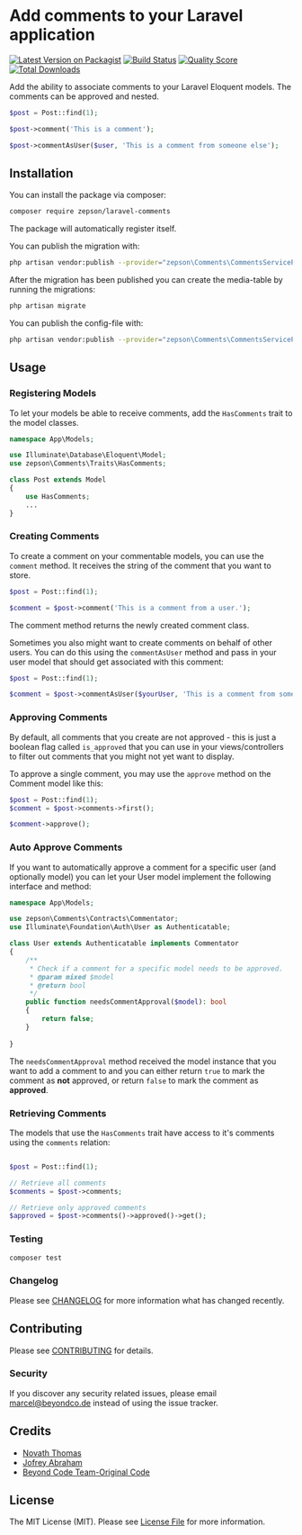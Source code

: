 # Add comments to your Laravel application

[![Latest Version on Packagist](https://img.shields.io/packagist/v/beyondcode/laravel-comments.svg?style=flat-square)](https://packagist.org/packages/beyondcode/laravel-comments)
[![Build Status](https://img.shields.io/travis/beyondcode/laravel-comments/master.svg?style=flat-square)](https://travis-ci.org/beyondcode/laravel-comments)
[![Quality Score](https://img.shields.io/scrutinizer/g/beyondcode/laravel-comments.svg?style=flat-square)](https://scrutinizer-ci.com/g/beyondcode/laravel-comments)
[![Total Downloads](https://img.shields.io/packagist/dt/beyondcode/laravel-comments.svg?style=flat-square)](https://packagist.org/packages/beyondcode/laravel-comments)

Add the ability to associate comments to your Laravel Eloquent models. The comments can be approved and nested.

```php
$post = Post::find(1);

$post->comment('This is a comment');

$post->commentAsUser($user, 'This is a comment from someone else');
```

## Installation

You can install the package via composer:

```bash
composer require zepson/laravel-comments
```

The package will automatically register itself.

You can publish the migration with:

```bash
php artisan vendor:publish --provider="zepson\Comments\CommentsServiceProvider" --tag="migrations"
```

After the migration has been published you can create the media-table by running the migrations:

```bash
php artisan migrate
```

You can publish the config-file with:

```bash
php artisan vendor:publish --provider="zepson\Comments\CommentsServiceProvider" --tag="config"
```

## Usage

### Registering Models

To let your models be able to receive comments, add the `HasComments` trait to the model classes.

``` php
namespace App\Models;

use Illuminate\Database\Eloquent\Model;
use zepson\Comments\Traits\HasComments;

class Post extends Model
{
    use HasComments;
    ...
}
```

### Creating Comments

To create a comment on your commentable models, you can use the `comment` method. It receives the string of the comment that you want to store.

```php
$post = Post::find(1);

$comment = $post->comment('This is a comment from a user.');
```

The comment method returns the newly created comment class.

Sometimes you also might want to create comments on behalf of other users. You can do this using the `commentAsUser` method and pass in your user model that should get associated
with this comment:

```php
$post = Post::find(1);

$comment = $post->commentAsUser($yourUser, 'This is a comment from someone else.');
```

### Approving Comments

By default, all comments that you create are not approved - this is just a boolean flag called `is_approved` that you can use in your views/controllers to filter out comments that you might not yet want to display.

To approve a single comment, you may use the `approve` method on the Comment model like this:

```php
$post = Post::find(1);
$comment = $post->comments->first();

$comment->approve();
```

### Auto Approve Comments

If you want to automatically approve a comment for a specific user (and optionally model) you can let your User model implement the following interface and method:

```php
namespace App\Models;

use zepson\Comments\Contracts\Commentator;
use Illuminate\Foundation\Auth\User as Authenticatable;

class User extends Authenticatable implements Commentator
{
    /**
     * Check if a comment for a specific model needs to be approved.
     * @param mixed $model
     * @return bool
     */
    public function needsCommentApproval($model): bool
    {
        return false;    
    }
    
}
```

The `needsCommentApproval` method received the model instance that you want to add a comment to and you can either return `true` to mark the comment as **not** approved, or return `false` to mark the comment as **approved**.

### Retrieving Comments

The models that use the `HasComments` trait have access to it's comments using the `comments` relation:

```php

$post = Post::find(1);

// Retrieve all comments
$comments = $post->comments;

// Retrieve only approved comments
$approved = $post->comments()->approved()->get();

```

### Testing

``` bash
composer test
```

### Changelog

Please see [CHANGELOG](CHANGELOG.md) for more information what has changed recently.

## Contributing

Please see [CONTRIBUTING](CONTRIBUTING.md) for details.

### Security

If you discover any security related issues, please email marcel@beyondco.de instead of using the issue tracker.

## Credits
- [Novath Thomas](https://github.com/pro-cms)
- [Jofrey Abraham](https://github.com/abrahamjofrey)
- [Beyond Code Team-Original Code]()




## License

The MIT License (MIT). Please see [License File](LICENSE.md) for more information.
